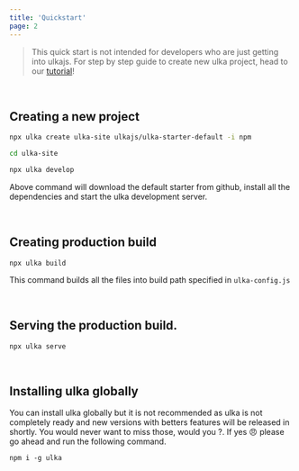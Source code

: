 ```yaml
---
title: 'Quickstart'
page: 2
---
```


> This quick start is not intended for developers who are just getting into ulkajs. For step by step guide to create new ulka project, head to our [tutorial](/tutorial)!

<br />

## Creating a new project

```bash
npx ulka create ulka-site ulkajs/ulka-starter-default -i npm

cd ulka-site

npx ulka develop
```

Above command will download the default starter from github, install all the dependencies and start the ulka development server.

<br />

## Creating production build

```
npx ulka build
```

This command builds all the files into build path specified in `ulka-config.js`

<br />

## Serving the production build.

```
npx ulka serve
```

<br />

## Installing ulka globally

You can install ulka globally but it is not recommended as ulka is not completely ready and new versions with betters features will be released in shortly. You would never want to miss those, would you ?. If yes 😠 please go ahead and run the following command.

```
npm i -g ulka
```

